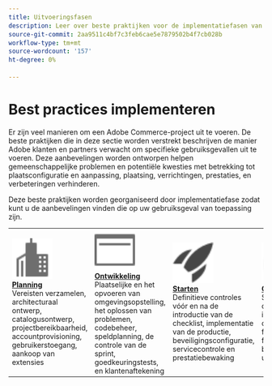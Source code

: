```yaml
---
title: Uitvoeringsfasen
description: Leer over beste praktijken voor de implementatiefasen van de projecten van Adobe Commerce.
source-git-commit: 2aa9511c4bf7c3feb6cae5e7879502b4f7cb028b
workflow-type: tm+mt
source-wordcount: '157'
ht-degree: 0%

---
```



# Best practices implementeren

Er zijn veel manieren om een Adobe Commerce-project uit te voeren. De beste praktijken die in deze sectie worden verstrekt beschrijven de manier Adobe klanten en partners verwacht om specifieke gebruiksgevallen uit te voeren. Deze aanbevelingen worden ontworpen helpen gemeenschappelijke problemen en potentiële kwesties met betrekking tot plaatsconfiguratie en aanpassing, plaatsing, verrichtingen, prestaties, en verbeteringen verhinderen.

Deze beste praktijken worden georganiseerd door implementatiefase zodat kunt u de aanbevelingen vinden die op uw gebruiksgeval van toepassing zijn.

<table style="table-layout:fixed">
<tr>
  <td>
    <a href="planning/overview.md">
    <img alt="Planning" src="../../assets/icons/enterprise.svg" width="80" height="80"/>
    </a>
    <div>
    <a href="planning/overview.md"><strong>Planning</strong></a>
    </div>
    Vereisten verzamelen, architecturaal ontwerp, catalogusontwerp, projectbereikbaarheid, accountprovisioning, gebruikerstoegang, aankoop van extensies
    <br>
  </td>
  <td>
    <a href="development/overview.md">
      <img alt="Ontwikkeling" src="../../assets/icons/page-rule.svg" width="80" height="80">
    </a>
    <div>
    <a href="development/overview.md"><strong>Ontwikkeling</strong></a>
    </div>
    Plaatselijke en het opvoeren van omgevingsopstelling, het oplossen van problemen, codebeheer, speldplanning, de controle van de sprint, goedkeuringstests, en klantenaftekening
    <br>
  </td>
  <td>
    <a href="launch/overview.md">
      <img alt="Starten" src="../../assets/icons/launch.svg" width="80" height="80">
    </a>
    <div>
    <a href="launch/overview.md"><strong>Starten</strong></a>
    </div>
    Definitieve controles vóór en na de introductie van de checklist, implementatie van de productie, beveiligingsconfiguratie, servicecontrole en prestatiebewaking  
    <br>
  </td>
  <td>
    <a href="maintenance/overview.md">
      <img alt="Onderhoud" src="../../assets/icons/gauge.svg" width="80" height="80">
    </a>
    <div>
    <a href="maintenance/overview.md"><strong>Onderhoud</strong></a>
    </div>
    Site-bewaking, catalogusbeheer, indexeren, configuratie, functieverbeteringen, foutopsporing, beheerde services, upgrades   
    <br>
  </td>
</tr>
</table>
